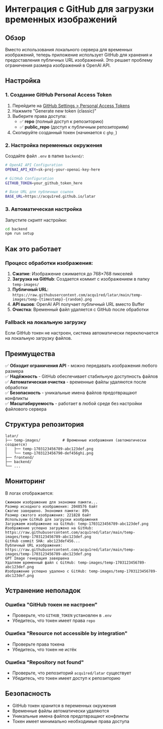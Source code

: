 # Интеграция с GitHub для загрузки временных изображений

## Обзор

Вместо использования локального сервера для временных изображений, теперь приложение использует GitHub для хранения и предоставления публичных URL изображений. Это решает проблему ограничения размера изображений в OpenAI API.

## Настройка

### 1. Создание GitHub Personal Access Token

1. Перейдите на [GitHub Settings > Personal Access Tokens](https://github.com/settings/tokens)
2. Нажмите "Generate new token (classic)"
3. Выберите права доступа:
   - ✅ **repo** (полный доступ к репозиторию)
   - ✅ **public_repo** (доступ к публичным репозиториям)
4. Скопируйте созданный токен (начинается с `ghp_`)

### 2. Настройка переменных окружения

Создайте файл `.env` в папке `backend/`:

```bash
# OpenAI API Configuration
OPENAI_API_KEY=sk-proj-your-openai-key-here

# GitHub Configuration
GITHUB_TOKEN=your_github_token_here

# Base URL для публичных ссылок
BASE_URL=https://acqu1red.github.io/latar
```

### 3. Автоматическая настройка

Запустите скрипт настройки:

```bash
cd backend
npm run setup
```

## Как это работает

### Процесс обработки изображения:

1. **Сжатие**: Изображение сжимается до 768×768 пикселей
2. **Загрузка на GitHub**: Создается коммит с изображением в папку `temp-images/`
3. **Публичный URL**: `https://raw.githubusercontent.com/acqu1red/latar/main/temp-images/temp-{timestamp}-{random}.png`
4. **API вызов**: OpenAI API получает публичный URL вместо Buffer
5. **Очистка**: Временный файл удаляется с GitHub после обработки

### Fallback на локальную загрузку

Если GitHub токен не настроен, система автоматически переключается на локальную загрузку файлов.

## Преимущества

✅ **Обходит ограничения API** - можно передавать изображения любого размера  
✅ **Надёжность** - GitHub обеспечивает стабильную доступность файлов  
✅ **Автоматическая очистка** - временные файлы удаляются после обработки  
✅ **Безопасность** - уникальные имена файлов предотвращают конфликты  
✅ **Масштабируемость** - работает в любой среде без настройки файлового сервера  

## Структура репозитория

```
latar/
├── temp-images/          # Временные изображения (автоматически создается)
│   ├── temp-1703123456789-abc123def.png
│   └── temp-1703123456790-def456ghi.png
├── frontend/
├── backend/
└── ...
```

## Мониторинг

В логах отображается:

```
Сжимаем изображение для экономии памяти...
Размер исходного изображения: 2048576 байт
Сжатие завершено. Экономия памяти: 89%
Размер сжатого изображения: 221828 байт
Используем GitHub для загрузки изображения
Загружаем изображение на GitHub: temp-1703123456789-abc123def.png
Изображение успешно загружено на GitHub: https://raw.githubusercontent.com/acqu1red/latar/main/temp-images/temp-1703123456789-abc123def.png
GitHub commit SHA: abc123def456...
Публичный URL изображения: https://raw.githubusercontent.com/acqu1red/latar/main/temp-images/temp-1703123456789-abc123def.png
GPT Image генерация завершена
Удаляем временный файл с GitHub: temp-images/temp-1703123456789-abc123def.png
Изображение успешно удалено с GitHub: temp-images/temp-1703123456789-abc123def.png
```

## Устранение неполадок

### Ошибка "GitHub токен не настроен"
- Проверьте, что `GITHUB_TOKEN` установлен в `.env`
- Убедитесь, что токен имеет права `repo`

### Ошибка "Resource not accessible by integration"
- Проверьте права токена
- Убедитесь, что токен не истёк

### Ошибка "Repository not found"
- Проверьте, что репозиторий `acqu1red/latar` существует
- Убедитесь, что токен имеет доступ к репозиторию

## Безопасность

- GitHub токен хранится в переменных окружения
- Временные файлы автоматически удаляются
- Уникальные имена файлов предотвращают конфликты
- Токен имеет минимально необходимые права доступа
